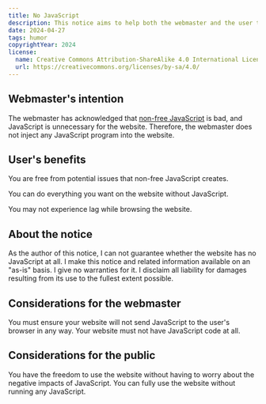```yaml
---
title: No JavaScript
description: This notice aims to help both the webmaster and the user to understand the meaning of a website without JavaScript.
date: 2024-04-27
tags: humor
copyrightYear: 2024
license:
  name: Creative Commons Attribution-ShareAlike 4.0 International License
  url: https://creativecommons.org/licenses/by-sa/4.0/
---
```


## Webmaster's intention

The webmaster has acknowledged that [non-free JavaScript](https://www.gnu.org/philosophy/javascript-trap.html) is bad, and JavaScript is unnecessary for the website. Therefore, the webmaster does not inject any JavaScript program into the website.

## User's benefits

You are free from potential issues that non-free JavaScript creates.

You can do everything you want on the website without JavaScript.

You may not experience lag while browsing the website.

## About the notice

As the author of this notice, I can not guarantee whether the website has no JavaScript at all. I make this notice and related information available on an "as-is" basis. I give no warranties for it. I disclaim all liability for damages resulting from its use to the fullest extent possible.

## Considerations for the webmaster

You must ensure your website will not send JavaScript to the user's browser in any way. Your website must not have JavaScript code at all.

## Considerations for the public

You have the freedom to use the website without having to worry about the negative impacts of JavaScript. You can fully use the website without running any JavaScript.
